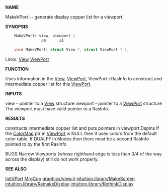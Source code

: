 
**NAME**

MakeVPort -- generate display copper list for a viewport.

**SYNOPSIS**

```c
    MakeVPort( view, viewport )
                a0      a1

    void MakeVPort( struct View *, struct ViewPort * );

```
Links: [View](_00B8) [ViewPort](_00B8) 

**FUNCTION**

Uses information in the [View](_00B8), [ViewPort](_00B8), ViewPort-&#062;RasInfo to
construct and intermediate copper list for this [ViewPort](_00B8).

**INPUTS**

view - pointer to a [View](_00B8) structure
viewport - pointer to a [ViewPort](_00B8) structure
The viewport must have valid pointer to a RasInfo.

**RESULTS**

constructs intermediate copper list and puts pointers in
viewport.DspIns
If the [ColorMap](_00B8) ptr in [ViewPort](_00B8) is NULL then it uses colors
from the default color table.
If DUALPF in Modes then there must be a second RasInfo pointed
to by the first RasInfo

BUGS
Narrow Viewports (whose righthand edge is less than 3/4 of the
way across the display) still do not work properly.

**SEE ALSO**

[InitVPort](InitVPort) [MrgCop](MrgCop) [graphics/view.h](_00B8) [intuition.library/MakeScreen](../intuition/MakeScreen)
[intuition.library/RemakeDisplay](../intuition/RemakeDisplay) [intuition.library/RethinkDisplay](../intuition/RethinkDisplay)
